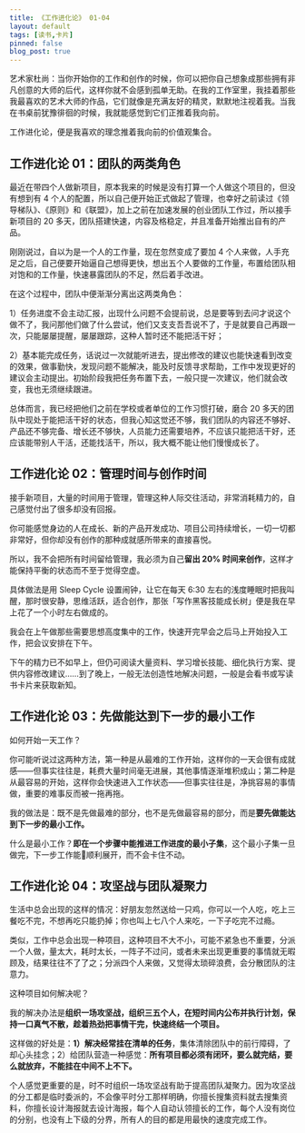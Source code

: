 ```yaml
---
title: 《工作进化论》 01-04
layout: default
tags: [读书,卡片]
pinned: false
blog_post: true
---
```


艺术家杜尚：当你开始你的工作和创作的时候，你可以把你自己想象成那些拥有非凡创意的大师的后代，这样你就不会感到孤单无助。在我的工作室里，我挂着那些我最喜欢的艺术大师的作品，它们就像是充满友好的精灵，默默地注视着我。当我在书桌前犹豫徘徊的时候，我就能感觉到它们正推着我向前。

工作进化论，便是我喜欢的理念推着我向前的价值观集合。


## 工作进化论 01：团队的两类角色


最近在带四个人做新项目，原本我来的时候是没有打算一个人做这个项目的，但没有想到有 4 个人的配置，所以自己便开始正式做起了管理，也幸好之前读过《领导梯队》、《原则》和《联盟》，加上之前在加速发展的创业团队工作过，所以接手新项目的 20 多天，团队搭建快速，内容及格稳定，并且准备开始推出自有的产品。

刚刚说过，自以为是一个人的工作量，现在忽然变成了要加 4 个人来做，人手充足之后，自己便要开始逼自己想得更快，想出五个人要做的工作量，布置给团队相对饱和的工作量，快速暴露团队的不足，然后着手改进。

在这个过程中，团队中便渐渐分离出这两类角色：

1）任务进度不会主动汇报，出现什么问题不会提前说，总是要等到去问才说这个做不了，我问那他们做了什么尝试，他们又支支吾吾说不了，于是就要自己再跟一次，只能屡屡提醒，屡屡跟踪，这种人暂时还不能把活干好；

2）基本能完成任务，话说过一次就能听进去，提出修改的建议也能快速看到改变的效果，做事勤快，发现问题不能解决，能及时反馈寻求帮助，工作中发现更好的建议会主动提出。初始阶段我把任务布置下去，一般只提一次建议，他们就会改变，我也无须继续跟进。

总体而言，我已经把他们之前在学校或者单位的工作习惯打破，磨合 20 多天的团队中现处于能把活干好的状态，但我心知这觉还不够，我们团队的内容还不够好、产品还不够完备、增长还不够快，人员能力还需要培养，不应该只能把活干好，还应该能带别人干活，还能找活干，所以，我大概不能让他们慢慢成长了。


## 工作进化论 02：管理时间与创作时间

接手新项目，大量的时间用于管理，管理这种人际交往活动，非常消耗精力的，自己感觉付出了很多却没有回报。

你可能感觉身边的人在成长、新的产品开发成功、项目公司持续增长，一切一切都非常好，但你却没有创作的那种成就感所带来的直接喜悦。

所以，我不会把所有时间留给管理，我必须为自己**留出 20% 时间来创作**，这样才能保持平衡的状态而不至于觉得空虚。

具体做法是用 Sleep Cycle 设置闹钟，让它在每天 6:30 左右的浅度睡眠时把我叫醒，那时很安静，思维活跃，适合创作，那张「写作黑客技能成长树」便是我在早上花了一个小时左右做成的。

我会在上午做那些需要思想高度集中的工作，快速开完早会之后马上开始投入工作，把会议安排在下午。

下午的精力已不如早上，但仍可阅读大量资料、学习增长技能、细化执行方案、提供内容修改建议……到了晚上，一般无法创造性地解决问题，一般是会看书或写读书卡片来获取新知。

## 工作进化论 03：先做能达到下一步的最小工作

如何开始一天工作？

你可能听说过这两种方法，第一种是从最难的工作开始，这样你的一天会很有成就感——但事实往往是，耗费大量时间毫无进展，其他事情逐渐堆积成山；第二种是从最容易的开始，这样你会快速进入工作状态——但事实往往是，净挑容易的事情做，重要的难事反而被一拖再拖。

我的做法是：既不是先做最难的部分，也不是先做最容易的部分，而是**要先做能达到下一步的最小工作。**

什么是最小工作？**即在一个步骤中能推进工作进度的最小子集**，这个最小子集一旦做完，下一步工作能顺利展开，而不会卡住不动。

## 工作进化论 04：攻坚战与团队凝聚力

生活中总会出现的这样的情况：好朋友忽然送给一只鸡，你可以一个人吃，吃上三餐吃不完，不想再吃只能扔掉；你也叫上七八个人来吃，一下子吃完不过瘾。

类似，工作中总会出现一种项目，这种项目不大不小，可能不紧急也不重要，分派一个人做，量太大，耗时太长，一阵子不过问，或者未来出现更重要的事情就无暇顾及，结果往往不了了之；分派四个人来做，又觉得太琐碎浪费，会分散团队的注意力。

这种项目如何解决呢？

我的解决办法是**组织一场攻坚战，组织三五个人，在短时间内公布并执行计划，保持一口真气不散，趁着热劲把事情干完，快速终结一个项目。**

这样做的好处是：**1）解决经常挂在清单的任务**，集体清除团队中的前行障碍，了却心头挂念；2）给团队营造一种感觉：**所有项目都必须有闭环，要么就完结，要么就放弃，不能挂在中间不上不下。**

个人感觉更重要的是，时不时组织一场攻坚战有助于提高团队凝聚力。因为攻坚战的分工都是临时委派的，不会像平时分工那样明确，你擅长搜集资料就去搜集资料，你擅长设计海报就去设计海报，每个人自动认领擅长的工作，每个人没有岗位的分别，也没有上下级的分界，所有人的目的都是用最快的速度完成工作。